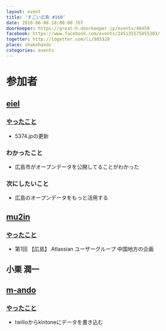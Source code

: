 ```yaml
---
layout: event
title: 'すごい広島 #160'
date: 2016-06-08 18:00:00 JST
doorkeeper: https://great-h.doorkeeper.jp/events/46459
facebook: https://www.facebook.com/events/245135575855303/
togetter: http://togetter.com/li/985320
place: shakehands
categories: events
---
```


# 参加者

## [eiel](http://eiel.info/)

### [やったこと](https://github.com/great-h/great-h.github.io/issues/1809)

* 5374.jpの更新

### わかったこと

* 広島市がオープンデータを公開してることがわかった

### 次にしたいこと

* 広島のオープンデータをもっと活用する

## [mu2in](http://twitter.com/mu2in)

### [やったこと](https://github.com/great-h/great-h.github.io/issues/1808)

* 第1回 【広島】 Atlassian ユーザーグループ 中国地方の企画

## 小栗 潤一

## [m-ando](https://github.com/m-ando-japan)

### [やったこと](https://github.com/great-h/great-h.github.io/issues/1807)

* twilioからkintoneにデータを書き込む
